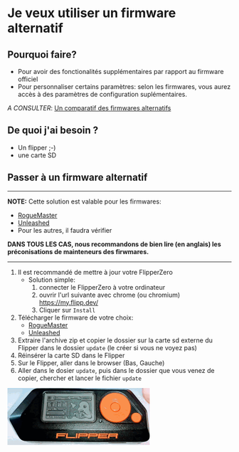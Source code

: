 # Je veux utiliser un firmware alternatif

## Pourquoi faire?

* Pour avoir des fonctionalités supplémentaires par rapport au firmware officiel
* Pour personnaliser certains paramètres: selon les firmwares, vous aurez accès à des paramètres de configuration suplémentaires.


*A CONSULTER*: [Un comparatif des firmwares alternatifs](https://github.com/flipperzerofrancophone/awesome-flipperzero-french/blob/main/Firmwares.md)

## De quoi j'ai besoin ?

* Un flipper ;-)
* une carte SD

## Passer à un firmware alternatif

---
**NOTE:**
Cette solution est valable pour les firmwares:
* [RogueMaster](https://github.com/RogueMaster/flipperzero-firmware-wPlugins/releases/)
* [Unleashed](https://github.com/Eng1n33r/flipperzero-firmware/releases)
* Pour les autres, il faudra vérifier

**DANS TOUS LES CAS, nous recommandons de bien lire (en anglais) les préconisations de mainteneurs des firwmares.**

---

1. Il est recommandé de mettre à jour votre FlipperZero
   * Solution simple:
     1. connecter le FlipperZero à votre ordinateur
     2. ouvrir l'url suivante avec chrome (ou chromium) https://my.flipp.dev/
     3. Cliquer sur `Install`
2. Télécharger le firmware de votre choix:
   * [RogueMaster](https://github.com/RogueMaster/flipperzero-firmware-wPlugins/releases/)
   * [Unleashed](https://github.com/Eng1n33r/flipperzero-firmware/releases)
3. Extraire l'archive zip et copier le dossier sur la carte sd externe du Flipper dans le dossier `update` (le créer si vous ne voyez pas)
4. Réinsérer la carte SD dans le Flipper
5. Sur le Flipper, aller dans le browser (Bas, Gauche)
6. Aller dans le dosier `update`, puis dans le dossier que vous venez de copier, chercher et lancer le fichier `update`

![](img/update_firmware.gif)